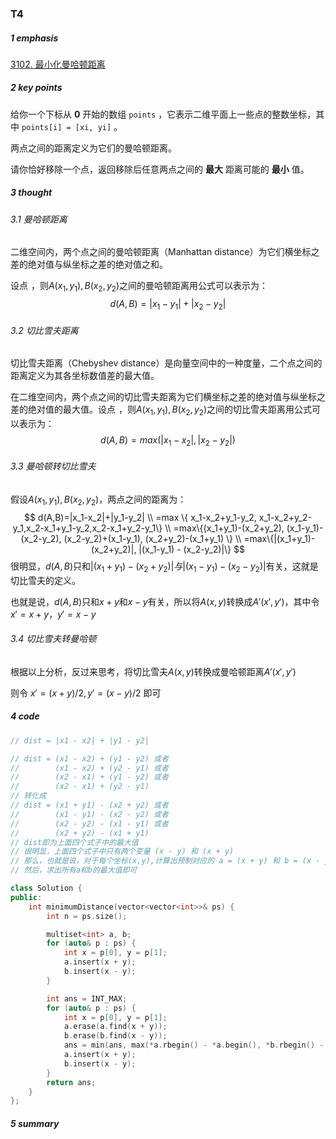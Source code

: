 ###  T4 

##### 1 emphasis

[3102. 最小化曼哈顿距离](https://leetcode.cn/problems/minimize-manhattan-distances/)



##### 2 key points

给你一个下标从 **0** 开始的数组 `points` ，它表示二维平面上一些点的整数坐标，其中 `points[i] = [xi, yi]` 。

两点之间的距离定义为它们的曼哈顿距离。

请你恰好移除一个点，返回移除后任意两点之间的 **最大** 距离可能的 **最小** 值。



##### 3 thought

###### 3.1 曼哈顿距离

二维空间内，两个点之间的曼哈顿距离（Manhattan distance）为它们横坐标之差的绝对值与纵坐标之差的绝对值之和。

设点 ![A(x_1,y_1),B(x_2,y_2)](data:image/gif;base64,R0lGODlhAQABAIAAAAAAAP///yH5BAEAAAAALAAAAAABAAEAAAIBRAA7)，则$A(x_1,y_1),B(x_2,y_2)$之间的曼哈顿距离用公式可以表示为：
$$
d(A,B)= |x_1-y_1| + |x_2-y_2|
$$

###### 3.2 切比雪夫距离

切比雪夫距离（Chebyshev distance）是向量空间中的一种度量，二个点之间的距离定义为其各坐标数值差的最大值。

在二维空间内，两个点之间的切比雪夫距离为它们横坐标之差的绝对值与纵坐标之差的绝对值的最大值。设点 ![A(x_1,y_1),B(x_2,y_2)](data:image/gif;base64,R0lGODlhAQABAIAAAAAAAP///yH5BAEAAAAALAAAAAABAAEAAAIBRAA7)，则$A(x_1,y_1),B(x_2,y_2)$之间的切比雪夫距离用公式可以表示为：
$$
d(A,B)=max(|x_1-x_2|,|x_2-y_2|)
$$

###### 3.3 曼哈顿转切比雪夫

假设$A(x_1,y_1),B(x_2,y_2)$，两点之间的距离为：
$$
d(A,B)=|x_1-x_2|+|y_1-y_2|
\\
=max \{ x_1-x_2+y_1-y_2, x_1-x_2+y_2-y_1,x_2-x_1+y_1-y_2,x_2-x_1+y_2-y_1\}
\\
=max\{(x_1+y_1)-(x_2+y_2), (x_1-y_1)-(x_2-y_2), (x_2-y_2)+(x_1-y_1), (x_2+y_2)-(x_1+y_1) \}
\\
=max\{|(x_1+y_1)-(x_2+y_2)|, |(x_1-y_1) - (x_2-y_2)|\}
$$
很明显，$d(A,B)$只和$|(x_1+y_1)-(x_2+y_2)|与|(x_1-y_1) - (x_2-y_2)|$有关，这就是切比雪夫的定义。

也就是说，$d(A,B)$只和$x+y$和$x-y$有关，所以将$A(x,y)$转换成$A'(x',y')$，其中令$x'=x+y，y'=x-y$

###### 3.4 切比雪夫转曼哈顿

根据以上分析，反过来思考，将切比雪夫$A(x,y)$转换成曼哈顿距离$A'(x',y')$

则令 $x'=(x + y) / 2, y'=(x-y)/2$ 即可

##### 4 code

```cpp
// dist = |x1 - x2| + |y1 - y2|

// dist = (x1 - x2) + (y1 - y2) 或者
//        (x1 - x2) + (y2 - y1) 或者
//        (x2 - x1) + (y1 - y2) 或者
//        (x2 - x1) + (y2 - y1)
// 转化成
// dist = (x1 + y1) - (x2 + y2) 或者
//        (x1 - y1) - (x2 - y2) 或者
//        (x2 - y2) - (x1 - y1) 或者
//        (x2 + y2) - (x1 + y1)
// dist即为上面四个式子中的最大值
// 很明显，上面四个式子中只有两个变量 (x - y) 和 (x + y)
// 那么，也就是说，对于每个坐标(x,y),计算出预制对应的 a = (x + y) 和 b = (x - y)
// 然后，求出所有a和b的最大值即可

class Solution {
public:
    int minimumDistance(vector<vector<int>>& ps) {
        int n = ps.size();

        multiset<int> a, b;
        for (auto& p : ps) {
            int x = p[0], y = p[1];
            a.insert(x + y);
            b.insert(x - y);
        }

        int ans = INT_MAX;
        for (auto& p : ps) {
            int x = p[0], y = p[1];
            a.erase(a.find(x + y));
            b.erase(b.find(x - y));
            ans = min(ans, max(*a.rbegin() - *a.begin(), *b.rbegin() - *b.begin()));
            a.insert(x + y);
            b.insert(x - y);
        }
        return ans;
    }
};
```



##### 5 summary


